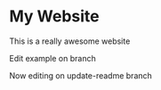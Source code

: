 # My Website

This is a really awesome website

Edit example on branch

Now editing on update-readme branch

